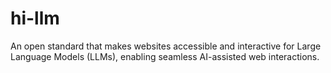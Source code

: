 # hi-llm
An open standard that makes websites accessible and interactive for Large Language Models (LLMs), enabling seamless AI-assisted web interactions.
